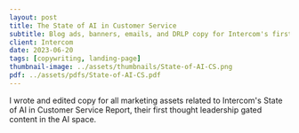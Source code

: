 ```yaml
---
layout: post
title: The State of AI in Customer Service
subtitle: Blog ads, banners, emails, and DRLP copy for Intercom's first State of AI in Customer Service Report.
client: Intercom
date: 2023-06-20
tags: [copywriting, landing-page]
thumbnail-image: ../assets/thumbnails/State-of-AI-CS.png
pdf: ../assets/pdfs/State-of-AI-CS.pdf
---
```


I wrote and edited copy for all marketing assets related to Intercom's State of AI in Customer Service Report, their first thought leadership gated content in the AI space.